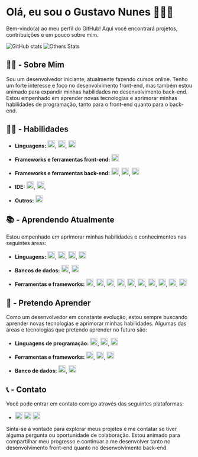 # Olá, eu sou o Gustavo Nunes 👋🏻😁

Bem-vindo(a) ao meu perfil do GitHub! Aqui você encontrará projetos, contribuições e um pouco sobre mim.

![GitHub stats](https://github-readme-stats.vercel.app/api?username=NunesGustavoo&show_icons=true&theme=dracula&count_private=true) ![Others Stats](https://github-readme-stats.vercel.app/api/top-langs/?username=NunesGustavoo&theme=dracula)

## 🙋🏻 - Sobre Mim

Sou um desenvolvedor iniciante, atualmente fazendo cursos online. Tenho um forte interesse e foco no desenvolvimento front-end, mas também estou animado para expandir minhas habilidades no desenvolvimento back-end. Estou empenhado em aprender novas tecnologias e aprimorar minhas habilidades de programação, tanto para o front-end quanto para o back-end.

## 🧑‍💻 - Habilidades

- **Linguagens:** <img src="https://cdn.jsdelivr.net/gh/devicons/devicon/icons/html5/html5-original.svg" height="20px" width="20px" />, <img src="https://cdn.jsdelivr.net/gh/devicons/devicon/icons/css3/css3-original.svg" height="20px" width="20px" />, <img src="https://cdn.jsdelivr.net/gh/devicons/devicon/icons/javascript/javascript-original.svg" height="20px" width="20px" />
          
          

- **Frameworks e ferramentas front-end:** <img src="https://cdn.jsdelivr.net/gh/devicons/devicon/icons/bootstrap/bootstrap-original.svg" height="20px" width="20px" />
          
          
          
- **Frameworks e ferramentas back-end:** <img src="https://cdn.jsdelivr.net/gh/devicons/devicon/icons/nodejs/nodejs-original.svg" height="20px" width="20px" />, <img src="https://cdn.jsdelivr.net/gh/devicons/devicon/icons/npm/npm-original-wordmark.svg" height="20px" width="20px" />, <img src="https://cdn.jsdelivr.net/gh/devicons/devicon@latest/icons/discordjs/discordjs-original.svg" height="20px" width="20px" />



- **IDE:** <img src="https://cdn.jsdelivr.net/gh/devicons/devicon/icons/visualstudio/visualstudio-plain.svg" height="20px" width="20px" />, <img src="https://cdn.jsdelivr.net/gh/devicons/devicon/icons/vscode/vscode-original.svg" height="20px" width="20px" />, 



- **Outros:** <img src="https://cdn.jsdelivr.net/gh/devicons/devicon/icons/aftereffects/aftereffects-original.svg" height="20px" width="20px" />
          
          

## 📚 - Aprendendo Atualmente

Estou empenhado em aprimorar minhas habilidades e conhecimentos nas seguintes áreas:



- **Linguagens:** <img src="https://cdn.jsdelivr.net/gh/devicons/devicon@latest/icons/javascript/javascript-original.svg" height="20px" width="20px" />, <img src="https://cdn.jsdelivr.net/gh/devicons/devicon@latest/icons/php/php-original.svg" height="20px" width="20px" />, <img src="https://cdn.jsdelivr.net/gh/devicons/devicon@latest/icons/python/python-original.svg" height="20px" width="20px" />, <img src="https://cdn.jsdelivr.net/gh/devicons/devicon@latest/icons/java/java-original.svg" height="20px" width="20px" />



- **Bancos de dados:** <img src="https://cdn.jsdelivr.net/gh/devicons/devicon@latest/icons/mysql/mysql-original.svg" height="20px" width="20px" />, <img src="https://cdn.jsdelivr.net/gh/devicons/devicon@latest/icons/mongodb/mongodb-original.svg" height="20px" width="20px" />
          
          

- **Ferramentas e frameworks:** <img src="https://cdn.jsdelivr.net/gh/devicons/devicon@latest/icons/bootstrap/bootstrap-original.svg" height="20px" width="20px" />, <img src="https://cdn.jsdelivr.net/gh/devicons/devicon@latest/icons/jquery/jquery-original.svg" height="20px" width="20px" />, <img src="https://cdn.jsdelivr.net/gh/devicons/devicon@latest/icons/ionic/ionic-original.svg" height="20px" width="20px" />, <img src="https://cdn.jsdelivr.net/gh/devicons/devicon@latest/icons/wordpress/wordpress-original.svg" height="20px" width="20px" />, <img src="https://cdn.jsdelivr.net/gh/devicons/devicon@latest/icons/git/git-original.svg" height="20px" width="20px" />, <img src="https://cdn.jsdelivr.net/gh/devicons/devicon@latest/icons/spring/spring-original.svg" height="20px" width="20px" />, <img src="https://cdn.jsdelivr.net/gh/devicons/devicon@latest/icons/hibernate/hibernate-original.svg" height="20px" width="20px" />, <img src="https://cdn.jsdelivr.net/gh/devicons/devicon@latest/icons/maven/maven-original.svg" height="20px" width="20px" />, <img src="https://cdn.jsdelivr.net/gh/devicons/devicon@latest/icons/django/django-plain.svg" height="20px" width="20px" />, <img src="https://cdn.jsdelivr.net/gh/devicons/devicon@latest/icons/flask/flask-original.svg" height="20px" width="20px" />
          
          
          
## 📖 - Pretendo Aprender

Como um desenvolvedor em constante evolução, estou sempre buscando aprender novas tecnologias e aprimorar minhas habilidades. Algumas das áreas e tecnologias que pretendo aprender no futuro são:



- **Linguagens de programação:** <img src="https://cdn.jsdelivr.net/gh/devicons/devicon/icons/bash/bash-original.svg" height="20px" width="20px" />, <img src="https://cdn.jsdelivr.net/gh/devicons/devicon/icons/dart/dart-original.svg" height="20px" width="20px" />, <img src="https://cdn.jsdelivr.net/gh/devicons/devicon/icons/typescript/typescript-original.svg" height="20px" width="20px" />
          
          

- **Ferramentas e frameworks:** <img src="https://cdn.jsdelivr.net/gh/devicons/devicon/icons/flutter/flutter-original.svg" height="20px" width="20px" />, <img src="https://cdn.jsdelivr.net/gh/devicons/devicon/icons/androidstudio/androidstudio-original.svg" height="20px" width="20px" />, <img src="https://cdn.jsdelivr.net/gh/devicons/devicon/icons/azure/azure-original.svg" height="20px" width="20px" />
          
          



- **Banco de dados:** <img src="https://cdn.jsdelivr.net/gh/devicons/devicon/icons/sqlite/sqlite-original.svg" height="20px" width="20px" />, <img src="https://cdn.jsdelivr.net/gh/devicons/devicon@latest/icons/selenium/selenium-original.svg" height="20px" width="20px" />
          
          
          

## 📞 - Contato

Você pode entrar em contato comigo através das seguintes plataformas:

- <a href="mailto:gustavopereiranunes353@gmail.com"><img src="https://img.shields.io/badge/Gmail-D14836?style=for-the-badge&logo=gmail&logoColor=white" alt="Gmail" height="20px"></a> <a href="https://discordapp.com/users/224922951013761024"><img src="https://img.shields.io/badge/Discord-7289DA?style=for-the-badge&logo=discord&logoColor=white" alt="Discord" height="20px"></a> <a href="https://www.instagram.com/_onlygustavo/"><img src="https://img.shields.io/badge/Instagram-E4405F?style=for-the-badge&logo=instagram&logoColor=white" alt="Instagram" height="20px"></a>

Sinta-se à vontade para explorar meus projetos e me contatar se tiver alguma pergunta ou oportunidade de colaboração. Estou animado para compartilhar meu progresso e continuar a me desenvolver tanto no desenvolvimento front-end quanto no desenvolvimento back-end.

